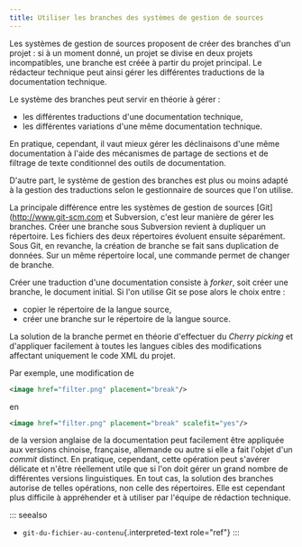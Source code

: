 ```yaml
---
title: Utiliser les branches des systèmes de gestion de sources
---
```


Les systèmes de gestion de sources proposent de créer des branches d\'un
projet : si à un moment donné, un projet se divise en deux projets
incompatibles, une branche est créée à partir du projet principal. Le
rédacteur technique peut ainsi gérer les différentes traductions de la
documentation technique.

Le système des branches peut servir en théorie à gérer :

-   les différentes traductions d\'une documentation technique,
-   les différentes variations d\'une même documentation technique.

En pratique, cependant, il vaut mieux gérer les déclinaisons d\'une même
documentation à l\'aide des mécanismes de partage de sections et de
filtrage de texte conditionnel des outils de documentation.

D\'autre part, le système de gestion des branches est plus ou moins
adapté à la gestion des traductions selon le gestionnaire de sources que
l\'on utilise.

La principale différence entre les systèmes de gestion de sources
\[Git\](<http://www.git-scm.com> et Subversion, c\'est leur manière de
gérer les branches. Créer une branche sous Subversion revient à
dupliquer un répertoire. Les fichiers des deux répertoires évoluent
ensuite séparément. Sous Git, en revanche, la création de branche se
fait sans duplication de données. Sur un même répertoire local, une
commande permet de changer de branche.

Créer une traduction d\'une documentation consiste à *forker*, soit
créer une branche, le document initial. Si l\'on utilise Git se pose
alors le choix entre :

-   copier le répertoire de la langue source,
-   créer une branche sur le répertoire de la langue source.

La solution de la branche permet en théorie d\'effectuer du *Cherry
picking* et d\'appliquer facilement à toutes les langues cibles des
modifications affectant uniquement le code XML du projet.

Par exemple, une modification de

``` xml
<image href="filter.png" placement="break"/>
```

en

``` xml
<image href="filter.png" placement="break" scalefit="yes"/>
```

de la version anglaise de la documentation peut facilement être
appliquée aux versions chinoise, française, allemande ou autre si elle a
fait l\'objet d\'un *commit* distinct. En pratique, cependant, cette
opération peut s\'avérer délicate et n\'être réellement utile que si
l\'on doit gérer un grand nombre de différentes versions linguistiques.
En tout cas, la solution des branches autorise de telles opérations, non
celle des répertoires. Elle est cependant plus difficile à appréhender
et à utiliser par l\'équipe de rédaction technique.

::: seealso
-   `git-du-fichier-au-contenu`{.interpreted-text role="ref"}
:::
